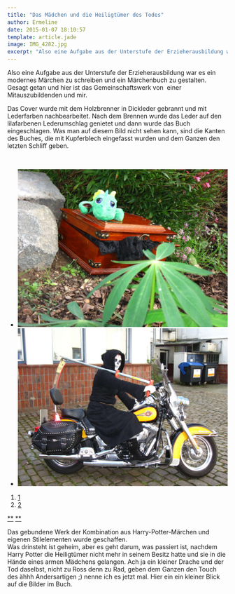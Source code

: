 ```yaml
---
title: "Das Mädchen und die Heiligtümer des Todes"
author: Ermeline
date: 2015-01-07 18:10:57
template: article.jade
image: IMG_4282.jpg
excerpt: "Also eine Aufgabe aus der Unterstufe der Erzieherausbildung war es ein modernes Märchen zu schreiben und ein Märchenbuch zu gestalten."
---
```


Also eine Aufgabe aus der Unterstufe der Erzieherausbildung war es ein
modernes Märchen zu schreiben und ein Märchenbuch zu gestalten. Gesagt
getan und hier ist das Gemeinschaftswerk von  einer Mitauszubildenden
und mir.

Das Cover wurde mit dem Holzbrenner in Dickleder gebrannt und mit
Lederfarben nachbearbeitet. Nach dem Brennen wurde das Leder auf den
lilafarbenen Lederumschlag genietet und dann wurde das Buch
eingeschlagen. Was man auf diesem Bild nicht sehen kann, sind die Kanten
des Buches, die mit Kupferblech eingefasst wurden und dem Ganzen den
letzten Schliff geben.

  [\
](IMG_4289.jpg)

-   ![IMG\_4282](IMG_4282.jpg)
-   ![IMG\_4289](IMG_4289.jpg)

1.  [1](#)
2.  [2](#)

[**](#) [**](#)

Das gebundene Werk der Kombination aus Harry-Potter-Märchen und eigenen
Stilelementen wurde geschaffen.\
 Was drinsteht ist geheim, aber es geht darum, was passiert ist, nachdem
Harry Potter die Heiligtümer nicht mehr in seinem Besitz hatte und sie
in die Hände eines armen Mädchens gelangen. Ach ja ein kleiner Drache
und der Tod daselbst, nicht zu Ross denn zu Rad, geben dem Ganzen den
Touch des ähhh Andersartigen ;) nenne ich es jetzt mal. Hier ein ein
kleiner Blick auf die Bilder im Buch.\
  [\
](IMG_4289.jpg)
